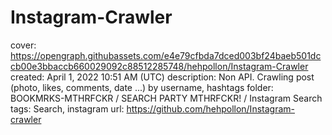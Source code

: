 # Instagram-Crawler

cover: https://opengraph.githubassets.com/e4e79cfbda7dced003bf24baeb501dccb00e3bbaccb660029092c88512285748/hehpollon/Instagram-Crawler
created: April 1, 2022 10:51 AM (UTC)
description: Non API. Crawling post (photo, likes, comments, date ...) by username, hashtags
folder: BOOKMRKS-MTHRFCKR / SEARCH PARTY MTHRFCKR! / Instagram Search
tags: Search, instagram
url: https://github.com/hehpollon/Instagram-crawler